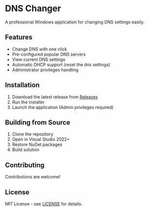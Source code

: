 # DNS Changer

A professional Windows application for changing DNS settings easily.

## Features

- Change DNS with one click
- Pre-configured popular DNS servers
- View current DNS settings
- Automatic DHCP support (reset the dns settings)
- Administrator privileges handling

## Installation

1. Download the latest release from [Releases](https://github.com/AmirSfrz/DNS-Changer---Windows/releases)
2. Run the installer
3. Launch the application (Admin privileges required)

## Building from Source

1. Clone the repository
2. Open in Visual Studio 2022+
3. Restore NuGet packages
4. Build solution

## Contributing

Contributions are welcome!

## License

MIT License - see [LICENSE](LICENSE) for details.
